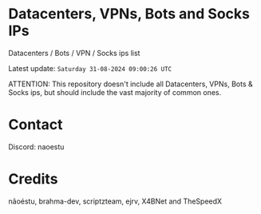 # Datacenters, VPNs, Bots and Socks IPs
 
Datacenters / Bots / VPN / Socks ips list

Latest update: `Saturday 31-08-2024 09:00:26 UTC` 

ATTENTION: This repository doesn't include all Datacenters, VPNs, Bots & Socks ips, 
but should include the vast majority of common ones.

# Contact
Discord: naoestu

# Credits
nãoéstu, brahma-dev, scriptzteam, ejrv, X4BNet and TheSpeedX
